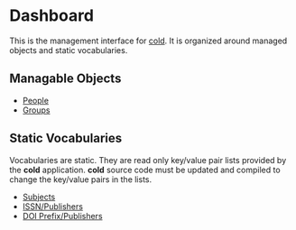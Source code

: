 
Dashboard
=========

This is the management interface for [cold](/). It is organized around managed objects and static vocabularies.

Managable Objects
-----------------

- [People](/app/people.html)
- [Groups](/app/groups.html)

<!--
- [Funders](/app/funders.html)
-->

Static Vocabularies
-------------------

Vocabularies are static. They are read only key/value pair lists provided by the **cold** application.  **cold** source code must be updated and compiled to change the key/value pairs in the lists.

- [Subjects](/app/subjects.html)
- [ISSN/Publishers](/app/issns.html)
- [DOI Prefix/Publishers](/app/doi-prefixes.html)


